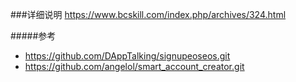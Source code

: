 ###详细说明
https://www.bcskill.com/index.php/archives/324.html

#####参考
- https://github.com/DAppTalking/signupeoseos.git
- https://github.com/angelol/smart_account_creator.git
